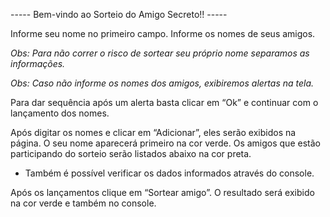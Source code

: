 ----- Bem-vindo ao Sorteio do Amigo Secreto!! -----

Informe seu nome no primeiro campo.
Informe os nomes de seus amigos.

_Obs: Para não correr o risco de sortear seu próprio nome separamos as informações._

 
_Obs: Caso não informe os nomes dos amigos, exibiremos alertas na tela._
 
Para dar sequência após um alerta basta clicar em “Ok” e continuar com o lançamento dos nomes.

 
Após digitar os nomes e clicar em “Adicionar”, eles serão exibidos na página. O seu nome aparecerá primeiro na cor verde. Os amigos que estão participando do sorteio serão listados abaixo na cor preta.
* Também é possível verificar os dados informados através do console.
 
Após os lançamentos clique em “Sortear amigo”. 
O resultado será exibido na cor verde e também no console.
